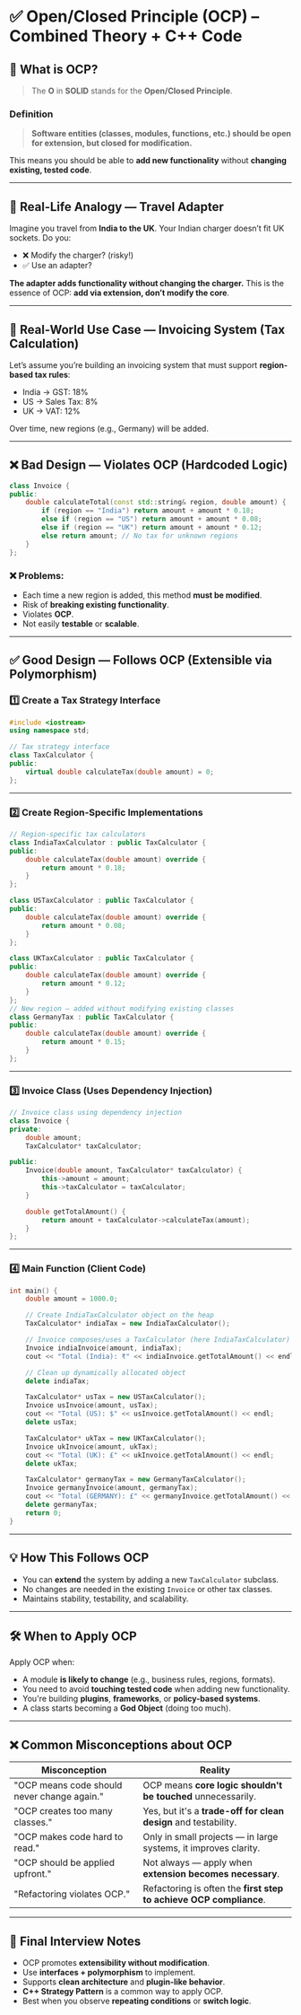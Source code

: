 # ✅ Open/Closed Principle (OCP) – Combined Theory + C++ Code

## 📘 What is OCP?

> The **O** in **SOLID** stands for the **Open/Closed Principle**.

### **Definition**

> **Software entities (classes, modules, functions, etc.) should be open for extension, but closed for modification.**

This means you should be able to **add new functionality** without **changing existing, tested code**.

---

## 🔌 Real-Life Analogy — Travel Adapter

Imagine you travel from **India to the UK**. Your Indian charger doesn’t fit UK sockets. Do you:

* ❌ Modify the charger? (risky!)
* ✅ Use an adapter?

**The adapter adds functionality without changing the charger.**
This is the essence of OCP: **add via extension, don’t modify the core**.

---

## 🧾 Real-World Use Case — Invoicing System (Tax Calculation)

Let’s assume you’re building an invoicing system that must support **region-based tax rules**:

* India → GST: 18%
* US → Sales Tax: 8%
* UK → VAT: 12%

Over time, new regions (e.g., Germany) will be added.

---

## ❌ Bad Design — Violates OCP (Hardcoded Logic)

```cpp
class Invoice {
public:
    double calculateTotal(const std::string& region, double amount) {
        if (region == "India") return amount + amount * 0.18;
        else if (region == "US") return amount + amount * 0.08;
        else if (region == "UK") return amount + amount * 0.12;
        else return amount; // No tax for unknown regions
    }
};

```

### ❌ Problems:

* Each time a new region is added, this method **must be modified**.
* Risk of **breaking existing functionality**.
* Violates **OCP**.
* Not easily **testable** or **scalable**.

---

## ✅ Good Design — Follows OCP (Extensible via Polymorphism)

### 1️⃣ Create a Tax Strategy Interface

```cpp
#include <iostream>
using namespace std;

// Tax strategy interface
class TaxCalculator {
public:
    virtual double calculateTax(double amount) = 0;
};
```

---

### 2️⃣ Create Region-Specific Implementations

```cpp
// Region-specific tax calculators
class IndiaTaxCalculator : public TaxCalculator {
public:
    double calculateTax(double amount) override {
        return amount * 0.18;
    }
};

class USTaxCalculator : public TaxCalculator {
public:
    double calculateTax(double amount) override {
        return amount * 0.08;
    }
};

class UKTaxCalculator : public TaxCalculator {
public:
    double calculateTax(double amount) override {
        return amount * 0.12;
    }
};
// New region — added without modifying existing classes
class GermanyTax : public TaxCalculator {
public:
    double calculateTax(double amount) override {
        return amount * 0.15;
    }
};
```

---

### 3️⃣ Invoice Class (Uses Dependency Injection)

```cpp
// Invoice class using dependency injection
class Invoice {
private:
    double amount;
    TaxCalculator* taxCalculator;

public:
    Invoice(double amount, TaxCalculator* taxCalculator) {
        this->amount = amount;
        this->taxCalculator = taxCalculator;
    }

    double getTotalAmount() {
        return amount + taxCalculator->calculateTax(amount);
    }
};

```

---

### 4️⃣ Main Function (Client Code)

```cpp
int main() {
    double amount = 1000.0;

    // Create IndiaTaxCalculator object on the heap
    TaxCalculator* indiaTax = new IndiaTaxCalculator();

    // Invoice composes/uses a TaxCalculator (here IndiaTaxCalculator)
    Invoice indiaInvoice(amount, indiaTax);
    cout << "Total (India): ₹" << indiaInvoice.getTotalAmount() << endl;

    // Clean up dynamically allocated object
    delete indiaTax;

    TaxCalculator* usTax = new USTaxCalculator();
    Invoice usInvoice(amount, usTax);
    cout << "Total (US): $" << usInvoice.getTotalAmount() << endl;
    delete usTax;

    TaxCalculator* ukTax = new UKTaxCalculator();
    Invoice ukInvoice(amount, ukTax);
    cout << "Total (UK): £" << ukInvoice.getTotalAmount() << endl;
    delete ukTax;

    TaxCalculator* germanyTax = new GermanyTaxCalculator();
    Invoice germanyInvoice(amount, germanyTax);
    cout << "Total (GERMANY): £" << germanyInvoice.getTotalAmount() << endl;
    delete germanyTax;
    return 0;
}
```

---

## 💡 How This Follows OCP

* You can **extend** the system by adding a new `TaxCalculator` subclass.
* No changes are needed in the existing `Invoice` or other tax classes.
* Maintains stability, testability, and scalability.

---

## 🛠 When to Apply OCP

Apply OCP when:

* A module **is likely to change** (e.g., business rules, regions, formats).
* You need to avoid **touching tested code** when adding new functionality.
* You're building **plugins**, **frameworks**, or **policy-based systems**.
* A class starts becoming a **God Object** (doing too much).

---

## ❌ Common Misconceptions about OCP

| Misconception                               | Reality                                                            |
| ------------------------------------------- | ------------------------------------------------------------------ |
| "OCP means code should never change again." | OCP means **core logic shouldn't be touched** unnecessarily.       |
| "OCP creates too many classes."             | Yes, but it's a **trade-off for clean design** and testability.    |
| "OCP makes code hard to read."              | Only in small projects — in large systems, it improves clarity.    |
| "OCP should be applied upfront."            | Not always — apply when **extension becomes necessary**.           |
| "Refactoring violates OCP."                 | Refactoring is often the **first step to achieve OCP compliance**. |

---

## 🧠 Final Interview Notes

* OCP promotes **extensibility without modification**.
* Use **interfaces + polymorphism** to implement.
* Supports **clean architecture** and **plugin-like behavior**.
* **C++ Strategy Pattern** is a common way to apply OCP.
* Best when you observe **repeating conditions** or **switch logic**.


